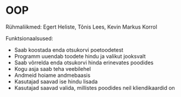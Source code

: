 # OOP

Rühmaliikmed: Egert Heliste, Tõnis Lees, Kevin Markus Korrol

Funktsionaalsused:
- Saab koostada enda otsukorvi poetoodetest
- Programm uuendab toodete hindu ja valikut jooksvalt
- Saab võrrelda enda otsukorvi hinda erinevates poodides
- Kogu asja saab teha veebilehel
- Andmeid hoiame andmebaasis
- Kasutajad saavad ise hindu lisada
- Kasutajad saavad valida, millistes poodides neil kliendikaardid on

